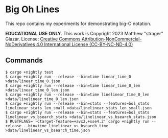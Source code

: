 # Big Oh Lines

This repo contains my experiments for demonstrating big-O notation.

**EDUCATIONAL USE ONLY**. This work is Copyright 2023 Matthew "strager" Glazar.
License: [Creative Commons Attribution-NonCommercial-NoDerivatives 4.0
International License (CC-BY-NC-ND-4.0)](LICENSE)

## Commands

    $ cargo +nightly test
    $ cargo +nightly run --release --bin=time linear_time_0 >data/linear_time_0.json
    $ cargo +nightly run --release --bin=time linear_time_0_len >data/linear_time_0_len.json
    $ cargo +nightly run --release --bin=time linelinear_time_0_len >data/linelinear_time_0_len.json
    $ cargo +nightly run --release --bin=stats --features=bol_stats linelinear_stats_len_small >data/linelinear_stats_len_small.json
    $ cargo +nightly run --release --bin=stats --features=bol_stats linelinear_vs_bsearch_stats >data/linelinear_vs_bsearch_stats.json
    $ RUSTFLAGS='-Ctarget-feature=+avx2,+sse4.2' cargo +nightly run --release --bin=time linelinear_vs_bsearch_time >data/linelinear_vs_bsearch_time.json

